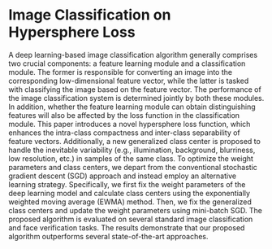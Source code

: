 # Image Classification on Hypersphere Loss

A deep learning-based image classification algorithm generally comprises two crucial components: a feature learning module and a classification module. The former is responsible for converting an image into the corresponding low-dimensional feature vector, while the latter is tasked with classifying the image based on the feature vector.
The performance of the image classification system is determined jointly by both these modules. In addition, whether the feature learning module can obtain distinguishing features will also be affected by the loss function in the classification module.
This paper introduces a novel hypersphere loss function, which enhances the intra-class compactness and inter-class separability of feature vectors. Additionally, a new generalized class center is proposed to handle the inevitable variability (e.g., illumination, background, blurriness, low resolution, etc.) in samples of the same class. 
To optimize the weight parameters and class centers, we depart from the conventional stochastic gradient descent (SGD) approach and instead employ an alternative learning strategy. Specifically, we first fix the weight parameters of the deep learning model and calculate class centers using the exponentially weighted moving average (EWMA) method.
Then, we fix the generalized class centers and update the weight parameters using mini-batch SGD. The proposed algorithm is evaluated on several standard image classification and face verification tasks.
The results demonstrate that our proposed algorithm outperforms several state-of-the-art approaches.
